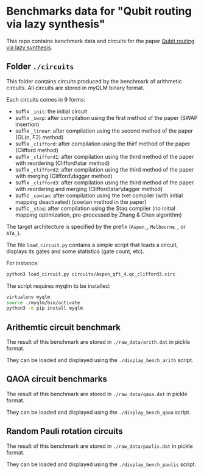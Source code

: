 # Benchmarks data for "Qubit routing via lazy synthesis"

This repo contains benchmark data and circuits for the paper [Qubit routing via lazy synthesis](https://arxiv.org/abs/2012.09663).

## Folder `./circuits`


This folder contains circuits produced by the benchmark of arithmetic circuits. All circuits are stored in myQLM binary format.

Each circuits comes in 9 forms:
- suffix `_init`: the initial circuit
- suffix `_swap`: after compilation using the first method of the paper (SWAP insertion)
- suffix `_linear`: after compilation using the second method of the paper (GL(n, F2) method)
- suffix `_clifford`: after compilation using the thirf method of the paper (Clifford method)
- suffix `_clifford1`: after compilation using the third method of the paper with reordering (Clifford\star method)
- suffix `_clifford2`: after compilation using the third method of the paper with merging (Clifford\dagger method)
- suffix `_clifford3`: after compilation using the third method of the paper with reordering and merging (Clifford\star\dagger method)
- suffic `_cowtan`: after compilation using the tket compiler (with initial mapping deactivated) (cowtan method in the paper)
- suffic `_staq`: after compilation using the Staq compiler (no initial mapping optimization, pre-processed by Zhang & Chen algorithm)

The target architecture is specified by the prefix (`Aspen_`, `Melbourne_`, or `ATA_`).

The file `load_circuit.py` contains a simple script that loads a circuit, displays its gates and some statistics (gate count, etc).

For instance:
```bash
python3 load_circuit.py circuits/Aspen_qft_4.qc_clifford3.circ
```

The script requires myqlm to be installed:

```bash
virtualenv myqlm
source ./myqlm/bin/activate
python3 -m pip install myqlm
```

## Arithemtic circuit benchmark

The result of this benchmark are stored in `./raw_data/arith.dat` in pickle format.

They can be loaded and displayed using the `./display_bench_arith` script.

## QAOA circuit benchmarks

The result of this benchmark are stored in `./raw_data/qaoa.dat` in pickle format.

They can be loaded and displayed using the `./display_bench_qaoa` script.

## Random Pauli rotation circuits

The result of this benchmark are stored in `./raw_data/paulis.dat` in pickle format.

They can be loaded and displayed using the `./display_bench_paulis` script.
